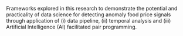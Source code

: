 Frameworks explored in this research to demonstrate the potential and practicality of data science for detecting anomaly food price signals through application of (i) data pipeline, (ii) temporal analysis and (iii) Artificial Intelligence (AI) facilitated pair programming.
